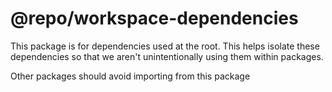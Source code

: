 # @repo/workspace-dependencies

This package is for dependencies used at the root. This helps isolate these dependencies so that we aren't unintentionally using them within packages.

Other packages should avoid importing from this package
